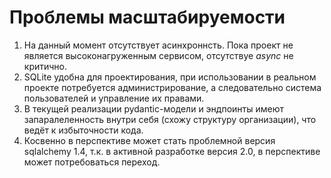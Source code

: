 # Проблемы масштабируемости

1. На данный момент отсутствует асинхроннсть. Пока проект не является высоконагруженным сервисом, отсутствуе _async_ не критично.
2. SQLite удобна для проектирования, при использовании в реальном проекте потребуется администрирование, 
а следовательно система пользователей и управление их правами.
3. В текущей реализации pydantic-модели и эндпоинты имеют запаралеленность внутри себя (схожу структуру организации), 
что ведёт к избыточности кода.
4. Косвенно в перспективе может стать проблемной версия sqlalchemy 1.4, т.к. в активной разработке версия 2.0, 
в перспективе может потребоваться переход.